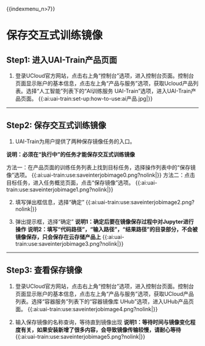 {{indexmenu_n>7}}

# 保存交互式训练镜像

## Step1: 进入UAI-Train产品页面 

1. 登录UCloud官方网站，点击右上角“控制台”选项，进入控制台页面。控制台页面显示账户的基本信息，点击左上角“产品与服务”选项，获取Ucloud产品列表。选择“人工智能”列表下的“AI训练服务 UAI-Train”选项，进入UAI-Train产品页面。 
{{:ai:uai-train:set-up:how-to-use:ai产品.jpg|}}

----

## Step2: 保存交互式训练镜像

1. UAI-Train为用户提供了两种保存镜像任务的入口。

  **说明：必须在“执行中”的任务才能保存交互式训练镜像** 

  方法一：在产品页面的训练任务列表上找到目标任务，选择操作列表中的“保存镜像”选项。
  {{:ai:uai-train:use:saveinterjobimage0.png?nolink|}} 
  方法二：点击目标任务，进入任务概览页面，点击“保存镜像”选项。
  {{:ai:uai-train:use:saveinterjobimage1.png?nolink|}}


2. 填写弹出框信息，选择“确定” 
{{:ai:uai-train:use:saveinterjobimage2.png?nolink|}}

3. 弹出提示框，选择“确定” 
**说明1：确定后要在镜像保存过程中对Jupyter进行操作** 
**说明2：填写“代码路径”，“输入路径”，“结果路径”的目录部分，不会被镜像保存，只会保存在云存储产品上** 
{{:ai:uai-train:use:saveinterjobimage3.png?nolink|}}

----

## Step3: 查看保存镜像

1. 登录UCloud官方网站，点击右上角“控制台”选项，进入控制台页面。控制台页面显示账户的基本信息，点击左上角“产品与服务”选项，获取UCloud产品列表。选择“容器服务”列表下的“容器镜像库 UHub”选项，进入UHub产品页面。 
{{:ai:uai-train:use:saveinterjobimage4.png?nolink|}}

2. 输入保存镜像的名称查询，等待直到镜像出现
**说明1：等待时间与镜像变化程度有关，如果安装新增了很多内容，会导致镜像传输较慢，请耐心等待**
{{:ai:uai-train:use:saveinterjobimage5.png?nolink|}}


